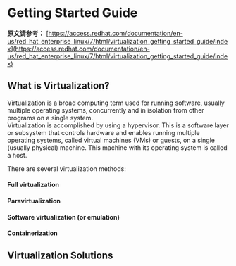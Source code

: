 # Getting Started Guide
**原文请参考：**
[https://access.redhat.com/documentation/en-us/red_hat_enterprise_linux/7/html/virtualization_getting_started_guide/index](https://access.redhat.com/documentation/en-us/red_hat_enterprise_linux/7/html/virtualization_getting_started_guide/index)
## What is Virtualization?
Virtualization is a broad computing term used for running software, usually multiple operating systems, concurrently and in isolation from other programs on a single system.  
Virtualization is accomplished by using a hypervisor. This is a software layer or subsystem that controls hardware and enables running multiple operating systems, called virtual machines (VMs) or guests, on a single (usually physical) machine. This machine with its operating system is called a host.

There are several virtualization methods:  
#### Full virtualization
#### Paravirtualization
#### Software virtualization (or emulation)
#### Containerization
## Virtualization Solutions